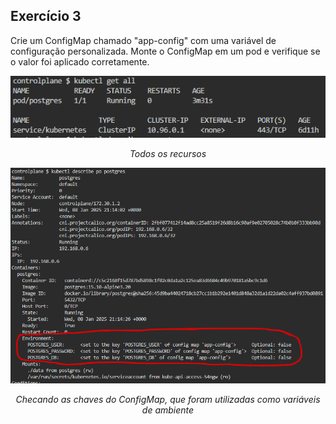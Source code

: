## Exercício 3

Crie um ConfigMap chamado "app-config" com uma variável de configuração personalizada. Monte o ConfigMap em um pod e verifique se o valor foi aplicado corretamente.

<div align="center"><img src="../assets/image3.png"/>
    <p><i>Todos os recursos</i></p>
</div>
<div align="center"><img src="../assets/image3-1.png"/>
    <p><i>Checando as chaves do ConfigMap, que foram utilizadas como variáveis de ambiente</i></p>
</div>
